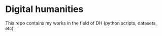 # Digital humanities

This repo contains my works in the field of DH (python scripts, datasets, etc)
